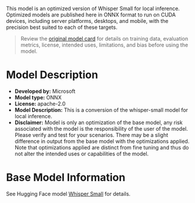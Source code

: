 This model is an optimized version of Whisper Small for local inference. Optimized models are published here in ONNX format to run on CUDA devices, including server platforms, desktops, and mobile, with the precision best suited to each of these targets.

> Review the [original model card](https://huggingface.co/openai/whisper-small) for details on training data, evaluation metrics, license, intended uses, limitations, and bias before using the model.

# Model Description
- **Developed by:** Microsoft
- **Model type:** ONNX
- **License:** apache-2.0
- **Model Description:** This is a conversion of the whisper-small model for local inference.
- **Disclaimer:** Model is only an optimization of the base model, any risk associated with the model is the responsibility of the user of the model. Please verify and test for your scenarios. There may be a slight difference in output from the base model with the optimizations applied. Note that optimizations applied are distinct from fine tuning and thus do not alter the intended uses or capabilities of the model.

# Base Model Information
See Hugging Face model [Whisper Small](https://huggingface.co/openai/whisper-small) for details.